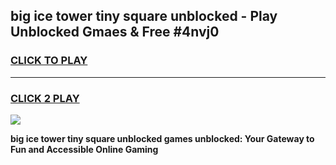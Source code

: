
## big ice tower tiny square unblocked - Play Unblocked Gmaes & Free #4nvj0
<h3>
<a href="https://news.freeplayer.one?title=big_ice_tower_tiny_square_unblocked&ref=24F">CLICK TO PLAY</a></h3>
<hr>

<h3>
<a href="https://news.freeplayer.one?title=big_ice_tower_tiny_square_unblocked&ref=24F">CLICK 2 PLAY</a>
  
</h3>

<a href="https://news.freeplayer.one?title=big_ice_tower_tiny_square_unblocked&ref=24F/"><img src="https://clearcache.store/games.png"></a>


**big ice tower tiny square unblocked games unblocked: Your Gateway to Fun and Accessible Online Gaming**
